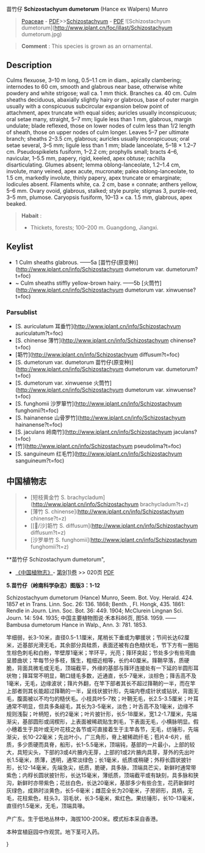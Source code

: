 苗竹仔 **Schizostachyum dumetorum** (Hance ex Walpers) Munro

> [Poaceae](http://www.iplant.cn/info/Poaceae?t=foc) - [PDF](http://www.iplant.cn/foc/pdf/Poaceae.pdf)>>[Schizostachyum](http://www.iplant.cn/info/Schizostachyum?t=foc) - [PDF](http://www.iplant.cn/foc/pdf/Schizostachyum.pdf)
![Schizostachyum dumetorum](http://www.iplant.cn/foc/illast/Schizostachyum dumetorum.jpg)

> **Comment** : 
> This species is grown as an ornamental.

## Description

Culms flexuose, 3–10 m long, 0.5–1.1 cm in diam., apically clambering; internodes to 60 cm, smooth and glabrous near base, otherwise white powdery and white strigose; wall ca. 1 mm thick. Branches ca. 40 cm. Culm sheaths deciduous, abaxially slightly hairy or glabrous, base of outer margin usually with a conspicuous subcircular expansion below point of attachment, apex truncate with equal sides; auricles usually inconspicuous; oral setae many, straight, 5–7 mm; ligule less than 1 mm, glabrous, margin undulate; blade reflexed, those on lower nodes of culm less than 1/2 length of sheath, those on upper nodes of culm longer. Leaves 5–7 per ultimate branch; sheaths 2–3.5 cm, glabrous; auricles usually inconspicuous; oral setae several, 3–5 mm; ligule less than 1 mm; blade lanceolate, 5–18 × 1.2–7 cm. Pseudospikelets fusiform, 1–2.2 cm; prophylls small; bracts 4–6, navicular, 1–5.5 mm, papery, rigid, keeled, apex obtuse; rachilla disarticulating. Glumes absent; lemma oblong-lanceolate, 1.2–1.4 cm, involute, many veined, apex acute, mucronate; palea oblong-lanceolate, to 1.5 cm, markedly involute, thinly papery, apex truncate or emarginate; lodicules absent. Filaments white, ca. 2 cm, base ± connate; anthers yellow, 5–6 mm. Ovary ovoid, glabrous, stalked; style purple; stigmas 3, purple-red, 3–5 mm, plumose. Caryopsis fusiform, 10–13 × ca. 1.5 mm, glabrous, apex beaked.

> **Habait** : 
>* Thickets, forests; 100–200 m. Guangdong, Jiangxi.

## Keylist

* 1 Culm sheaths glabrous.  ——5a [苗竹仔(原变种)](http://www.iplant.cn/info/Schizostachyum dumetorum var. dumetorum?t=foc)
* ~ Culm sheaths stiffly yellow-brown hairy.  ——5b [火筒竹](http://www.iplant.cn/info/Schizostachyum dumetorum var. xinwuense?t=foc)

### Parsublist

* [S.  auriculatum  耳垂竹](http://www.iplant.cn/info/Schizostachyum auriculatum?t=foc)
* [S.  chinense  薄竹](http://www.iplant.cn/info/Schizostachyum chinense?t=foc)
* [簕竹](http://www.iplant.cn/info/Schizostachyum diffusum?t=foc)
* [S.  dumetorum var. dumetorum  苗竹仔(原变种)](http://www.iplant.cn/info/Schizostachyum dumetorum var. dumetorum?t=foc)
* [S.  dumetorum var. xinwuense  火筒竹](http://www.iplant.cn/info/Schizostachyum dumetorum var. xinwuense?t=foc)
* [S.  funghomii  沙罗箪竹](http://www.iplant.cn/info/Schizostachyum funghomii?t=foc)
* [S.  hainanense  山骨罗竹](http://www.iplant.cn/info/Schizostachyum hainanense?t=foc)
* [S.  jaculans  岭南竹](http://www.iplant.cn/info/Schizostachyum jaculans?t=foc)
* [竹](http://www.iplant.cn/info/Schizostachyum pseudolima?t=foc)
* [S.  sanguineum  红毛竹](http://www.iplant.cn/info/Schizostachyum sanguineum?t=foc)

## 中国植物志

> * [短枝黄金竹  S.  brachycladum](http://www.iplant.cn/info/Schizostachyum brachycladum?t=z)
> * [薄竹  S.  chinense](http://www.iplant.cn/info/Schizostachyum chinense?t=z)
> * [[/沙]簕竹  S.  diffusum](http://www.iplant.cn/info/Schizostachyum diffusum?t=z)
> * [沙罗单竹  S.  funghomii](http://www.iplant.cn/info/Schizostachyum funghomii?t=z)

**苗竹仔 Schizostachyum dumetorum",

* [《中国植物志》](http://www.iplant.cn/frps)- [第9(1)卷](http://www.iplant.cn/frps/vol/9(1)) >> 020页 [PDF](http://www.iplant.cn/frps/pdf/9(1)/020.pdf)

**5.苗竹仔（岭南科学杂志）图版3：1-12**

Schizostachyum dumetorum (Hance) Munro, Seem. Bot. Voy. Herald. 424. 1857 et in Trans. Linn. Soc. 26: 136. 1868; Benth. , Fl. Hongk, 435. 1861: Rendle in Journ. Linn. Soc. Bot. 36: 449. 1904; McClurein Lingnan Sci. Journ. 14: 594. 1935; 中国主要植物图说·禾本科86页, 图58. 1959. ——Bambusa dumetorum Hance in Walp., Ann. 3: 781. 1853.

竿细弱，长3-10米，直径0.5-1.1厘米，尾梢长下垂或为攀援状；节间长达62厘米，近基部光滑无毛，其余部分具硅质，表面还被有白色糙伏毛，节下方有一圈贴生棕色刺毛和白粉，竿壁厚1毫米；竿环平，光亮；箨环突起；节处多少有些弯曲呈膝曲状；竿每节分多枝，簇生，粗细近相等，长约40厘米。箨鞘早落，质硬脆，背面具微毛或无毛，顶端截平，外缘的基部与箨环连接处有一下延的半圆形耳状物；箨耳常不明显，鞘口缝毛多数，近通直，长5-7毫米，淡棕色；箨舌高不及1毫米，无毛，边缘波状；箨片外翻，在竿下部者其长不超过箨鞘的一半，而在竿上部者则其长能超过箨鞘的一半，呈线状披针形，先端内卷成针状或钻状，背面无毛，腹面被以不均匀的糙伏毛。小枝具叶5-7枚；叶鞘无毛，长2.5-3.5厘米；叶耳通常不明显，但具多条繸毛，其长为3-5毫米，淡色；叶舌高不及1毫米，边缘不规则浅裂；叶柄短，长约2毫米；叶片披针形，长5-18厘米，宽1.2-1.7厘米，先端渐尖，基部圆形或阔楔形，上表面被稀疏贴生刺毛，下表面无毛，小横脉明显。假小穗着生于具叶或无叶花枝之各节或可直接着生于主竿各节，无毛，纺锤形，先端渐尖，长10-22毫米；先出叶小，广三角形，脊上被稀疏纤毛；苞片4-6片，纸质，多少质硬而具脊，船形，长1-5.5毫米，顶端钝，基部的一片最小，上部的较大，具短尖头，下部的3或4片腋内无芽，上部的1或2片腋内具芽，芽外的先出叶长1.5毫米，质薄，透明，通常淡绿色；长1毫米，纸质或稍硬；外稃长圆状披针形，长12-14毫米，先端急尖，纸质，脆硬，具多脉，顶端具芒尖，新鲜时通常带紫色；内稃长圆状披针形，长达15毫米，薄纸质，顶端截平或有缺刻，具多脉和狭沟，新鲜时亦带紫色；花丝白色，长达20毫米，基部多少有些合生，花药新鲜时灰绿色，成熟时淡黄色，长5-6毫米；雌蕊全长为20毫米，子房卵形，具柄，无毛，花柱紫色，柱头3，羽毛状，长3-5毫米，紫红色。果纺锤形，长10-13毫米，直径约1.5毫米，无毛，顶端具喙。

产广东。生于低地丛林中，海拔100-200米。模式标本采自香港。

本种宜植庭园中作观赏。地下茎可入药。

}